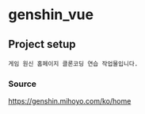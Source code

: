 # genshin_vue

## Project setup

```
게임 원신 홈페이지 클론코딩 연습 작업물입니다.
```

### Source

https://genshin.mihoyo.com/ko/home
